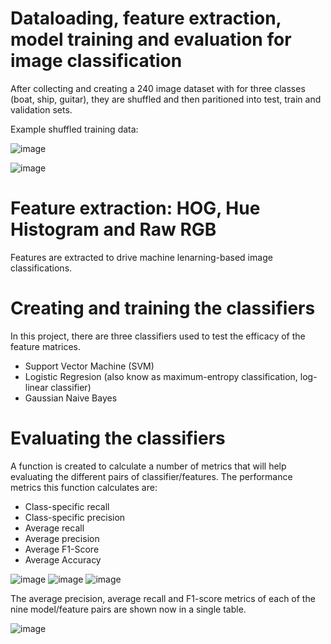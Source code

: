 # Dataloading, feature extraction, model training and evaluation for image classification

After collecting and creating a 240 image dataset with for three classes (boat, ship, guitar), they are shuffled and then paritioned into test, train and validation sets.

Example shuffled training data:

![image](https://user-images.githubusercontent.com/76612427/115477773-87ab2100-a1f9-11eb-915c-754a12fc21ac.png)

![image](https://user-images.githubusercontent.com/76612427/115477783-8aa61180-a1f9-11eb-8982-c4a538b67b29.png)

# Feature extraction: HOG, Hue Histogram and Raw RGB

Features are extracted to drive machine lenarning-based image classifications.

# Creating and training the classifiers

In this project, there are three classifiers used to test the efficacy of the feature matrices.

- Support Vector Machine (SVM)
- Logistic Regresion (also know as maximum-entropy classification, log-linear classifier)
- Gaussian Naive Bayes

# Evaluating the classifiers

A function is created to calculate a number of metrics that will help evaluating the different pairs of classifier/features. The performance metrics this function calculates are:

- Class-specific recall
- Class-specific precision
- Average recall
- Average precision
- Average F1-Score
- Average Accuracy

![image](https://user-images.githubusercontent.com/76612427/115478211-80384780-a1fa-11eb-87ce-27306e1a5657.png) ![image](https://user-images.githubusercontent.com/76612427/115478217-83cbce80-a1fa-11eb-9220-718a5c1c4b8e.png) ![image](https://user-images.githubusercontent.com/76612427/115478222-86c6bf00-a1fa-11eb-8d9f-42ceb081fd99.png)

The average precision, average recall and F1-score metrics of each of the nine model/feature pairs are shown now in a single table. 

![image](https://user-images.githubusercontent.com/76612427/115478229-8e866380-a1fa-11eb-997e-dbdec04edf6f.png)
